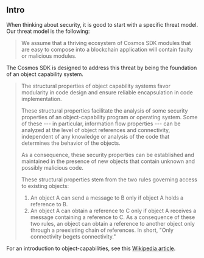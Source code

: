 Intro[​](https://docs.cosmos.network/v0.52/learn/advanced/ocap#intro "Direct link to Intro")
--------------------------------------------------------------------------------------------

When thinking about security, it is good to start with a specific threat model. Our threat model is the following:

> We assume that a thriving ecosystem of Cosmos SDK modules that are easy to compose into a blockchain application will contain faulty or malicious modules.

The Cosmos SDK is designed to address this threat by being the foundation of an object capability system.

> The structural properties of object capability systems favor modularity in code design and ensure reliable encapsulation in code implementation.
>
> These structural properties facilitate the analysis of some security properties of an object-capability program or operating system. Some of these --- in particular, information flow properties --- can be analyzed at the level of object references and connectivity, independent of any knowledge or analysis of the code that determines the behavior of the objects.
>
> As a consequence, these security properties can be established and maintained in the presence of new objects that contain unknown and possibly malicious code.
>
> These structural properties stem from the two rules governing access to existing objects:
>
> 1.  An object A can send a message to B only if object A holds a reference to B.
> 2.  An object A can obtain a reference to C only if object A receives a message containing a reference to C. As a consequence of these two rules, an object can obtain a reference to another object only through a preexisting chain of references. In short, "Only connectivity begets connectivity."

For an introduction to object-capabilities, see this [Wikipedia article](https://en.wikipedia.org/wiki/Object-capability_model).